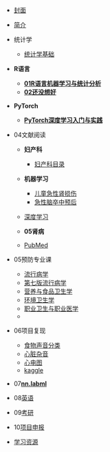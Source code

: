 <!-- docs/_sidebar.md -->

* [封面](/)
* [简介](guide)

* 统计学
  * [统计学基础](01统计学\README.md)

* **R语言**
  * [**01R语言机器学习与统计分析**](02R语言机器学习与统计分析\README.md)
  * [**02还没想好**]()

* **PyTorch**
  * [**PyTorch深度学习入门与实践**](03PyTorch深度学习入门与实战\README.md)

* 04文献阅读
  * **妇产科**
    * [妇产科目录](04文献阅读\妇产科\README.md)
  * **机器学习**
    * [儿童急性肾损伤](04文献阅读\机器学习\01儿童急性肾损伤\README.md)
    * [急性脑卒中预后](04文献阅读\机器学习\02急性脑卒中预后\README.md)
  * [深度学习](04文献阅读\深度学习\README.md)

  * **05肾病**
  * [PubMed](04文献阅读\05肾病\01PubMed\README.md)

* 05预防专业课
  * [流行病学](05预防专业课\01流行病学\README.md)
  * [第七版流行病学](05预防专业课\流行病学\03第七版流行病学\README.md)
  * [营养与食品卫生学](05预防专业课\02营养与食品卫生学\README.md)
  * [环境卫生学](05预防专业课\03环境卫生学\README.md)
  * [职业卫生与职业医学](05预防专业课\04职业卫生与职业医学\README.md)
  * 

* 06项目复现
  * [食物声音分类](06项目复现\01食物声音分类\README.md)    
  * [心脏杂音](06项目复现\02心脏杂音\README.md)
  * [心电图](06项目复现\03心电图\README.md)
  * [kaggle](06项目复现\04kaggle\README.md)


* 07[**nn.labml**](07nn.labml\README.md)


* 08[英语](08英语\01考研词汇闪过\README.md)

* 09[考研](09考研\README.md)

* 10[项目申报](10项目申报\README.md)


* [学习资源](99/README.md)



